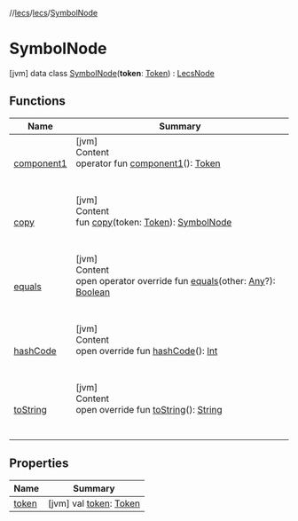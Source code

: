 //[lecs](../../index.md)/[lecs](../index.md)/[SymbolNode](index.md)



# SymbolNode  
 [jvm] data class [SymbolNode](index.md)(**token**: [Token](../-token/index.md)) : [LecsNode](../-lecs-node/index.md)   


## Functions  
  
|  Name|  Summary| 
|---|---|
| <a name="lecs/SymbolNode/component1/#/PointingToDeclaration/"></a>[component1](component1.md)| <a name="lecs/SymbolNode/component1/#/PointingToDeclaration/"></a>[jvm]  <br>Content  <br>operator fun [component1](component1.md)(): [Token](../-token/index.md)  <br><br><br>
| <a name="lecs/SymbolNode/copy/#lecs.Token/PointingToDeclaration/"></a>[copy](copy.md)| <a name="lecs/SymbolNode/copy/#lecs.Token/PointingToDeclaration/"></a>[jvm]  <br>Content  <br>fun [copy](copy.md)(token: [Token](../-token/index.md)): [SymbolNode](index.md)  <br><br><br>
| <a name="kotlin/Any/equals/#kotlin.Any?/PointingToDeclaration/"></a>[equals](../-token/index.md#%5Bkotlin%2FAny%2Fequals%2F%23kotlin.Any%3F%2FPointingToDeclaration%2F%5D%2FFunctions%2F-1962126011)| <a name="kotlin/Any/equals/#kotlin.Any?/PointingToDeclaration/"></a>[jvm]  <br>Content  <br>open operator override fun [equals](../-token/index.md#%5Bkotlin%2FAny%2Fequals%2F%23kotlin.Any%3F%2FPointingToDeclaration%2F%5D%2FFunctions%2F-1962126011)(other: [Any](https://kotlinlang.org/api/latest/jvm/stdlib/kotlin/-any/index.html)?): [Boolean](https://kotlinlang.org/api/latest/jvm/stdlib/kotlin/-boolean/index.html)  <br><br><br>
| <a name="kotlin/Any/hashCode/#/PointingToDeclaration/"></a>[hashCode](../-token/index.md#%5Bkotlin%2FAny%2FhashCode%2F%23%2FPointingToDeclaration%2F%5D%2FFunctions%2F-1962126011)| <a name="kotlin/Any/hashCode/#/PointingToDeclaration/"></a>[jvm]  <br>Content  <br>open override fun [hashCode](../-token/index.md#%5Bkotlin%2FAny%2FhashCode%2F%23%2FPointingToDeclaration%2F%5D%2FFunctions%2F-1962126011)(): [Int](https://kotlinlang.org/api/latest/jvm/stdlib/kotlin/-int/index.html)  <br><br><br>
| <a name="kotlin/Any/toString/#/PointingToDeclaration/"></a>[toString](../-token/index.md#%5Bkotlin%2FAny%2FtoString%2F%23%2FPointingToDeclaration%2F%5D%2FFunctions%2F-1962126011)| <a name="kotlin/Any/toString/#/PointingToDeclaration/"></a>[jvm]  <br>Content  <br>open override fun [toString](../-token/index.md#%5Bkotlin%2FAny%2FtoString%2F%23%2FPointingToDeclaration%2F%5D%2FFunctions%2F-1962126011)(): [String](https://kotlinlang.org/api/latest/jvm/stdlib/kotlin/-string/index.html)  <br><br><br>


## Properties  
  
|  Name|  Summary| 
|---|---|
| <a name="lecs/SymbolNode/token/#/PointingToDeclaration/"></a>[token](token.md)| <a name="lecs/SymbolNode/token/#/PointingToDeclaration/"></a> [jvm] val [token](token.md): [Token](../-token/index.md)   <br>

